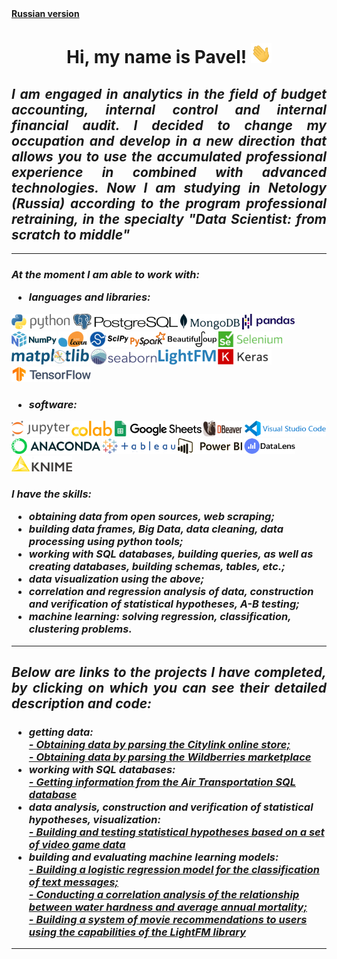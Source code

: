 <body>
    <b>
        <a href="https://github.com/DurinPavel/DurinPavel/blob/main/README.md" target="_blank">
            Russian version</a>
        <h1 align="center">
            Hi, my name is Pavel!
            <img src="https://github.com/DurinPavel/DurinPavel/blob/main/images/hi.gif" height="32"/>
        </h1>
        <h2 align="justify">
            <i>
                I am engaged in analytics in the field of budget accounting, internal control and internal financial audit.
                I decided to change my occupation and develop in a new direction that allows you to use the accumulated professional experience in
                combined with advanced technologies. Now I am studying in Netology (Russia) according to the program 
                professional retraining, in the specialty "Data Scientist: from scratch to middle"
            </i>
        </h2>
        <hr>
        <h3>
            <i>
                At the moment I am able to work with:
                <ul>
                    <li>languages and libraries:</li>
                </ul>
            </i>
        </h3>
        <p>
            <img src="https://github.com/DurinPavel/DurinPavel/blob/main/images/python.png" alt="Python" height="25"/>
            <img src="https://github.com/DurinPavel/DurinPavel/blob/main/images/postgresql.png" alt="PostgreSQL" height="25"/>
            <img src="https://github.com/DurinPavel/DurinPavel/blob/main/images/mongodb.png" alt="MongoDB"height="25"/>
            <img src="https://github.com/DurinPavel/DurinPavel/blob/main/images/pandas.png" alt="Pandas" height="25"/>
            <img src="https://github.com/DurinPavel/DurinPavel/blob/main/images/numpy.png" alt="NumPy" height="25"/>
            <img src="https://github.com/DurinPavel/DurinPavel/blob/main/images/scikit_learn.png" alt="Scikit-learn" height="25"/>
            <img src="https://github.com/DurinPavel/DurinPavel/blob/main/images/scipy.png" alt="SciPy" height="25"/>
            <img src="https://github.com/DurinPavel/DurinPavel/blob/main/images/pyspark.png" alt="PySpark" height="25"/>
            <img src="https://github.com/DurinPavel/DurinPavel/blob/main/images/beautifulsoup.png" alt="Beautifulsoup" height="25"/>
            <img src="https://github.com/DurinPavel/DurinPavel/blob/main/images/selenium.png" alt="Selenium" height="25"/>
            <img src="https://github.com/DurinPavel/DurinPavel/blob/main/images/matplotlib.png" alt="Matplotlib" height="25"/>
            <img src="https://github.com/DurinPavel/DurinPavel/blob/main/images/seaborn.png" alt="Seaborn" height="25"/>
            <img src="https://github.com/DurinPavel/DurinPavel/blob/main/images/lightfm.png" alt="LightFM" height="25"/>
            <img src="https://github.com/DurinPavel/DurinPavel/blob/main/images/keras.png" alt="Keras" height="25"/>
            <img src="https://github.com/DurinPavel/DurinPavel/blob/main/images/tensorflow.png" alt="TensorFlow" height="25"/>
        </p>
        <h3>
            <i>
                <ul>
                    <li>software:</li>
                </ul>
            </i>
        </h3>
        <p>
            <img src="https://github.com/DurinPavel/DurinPavel/blob/main/images/jupyter.png" alt="Jupyter" height="25"/>
            <img src="https://github.com/DurinPavel/DurinPavel/blob/main/images/colaboratory.png" alt="Colaboratory" height="25"/>
            <img src="https://github.com/DurinPavel/DurinPavel/blob/main/images/google_spreadsheet.png" alt="Google Spreadsheet" height="25"/>
            <img src="https://github.com/DurinPavel/DurinPavel/blob/main/images/dbeaver.png" alt="DBeaver" height="25"/>
            <img src="https://github.com/DurinPavel/DurinPavel/blob/main/images/vscode.png" alt="Visual Studio Code" height="25"/>
            <img src="https://github.com/DurinPavel/DurinPavel/blob/main/images/anaconda.png" alt="Anaconda" height="25"/>
            <img src="https://github.com/DurinPavel/DurinPavel/blob/main/images/tableau.png" alt="Tableau" height="25"/>
            <img src="https://github.com/DurinPavel/DurinPavel/blob/main/images/power_bi.png" alt="Power BI" height="25"/>
            <img src="https://github.com/DurinPavel/DurinPavel/blob/main/images/datalens.png" alt="DataLens" height="25"/>
            <img src="https://github.com/DurinPavel/DurinPavel/blob/main/images/knime.png" alt="Knime" height="25"/>
        </p>
        <h3>
            <i>
                I have the skills:
                <ul>
                    <li>obtaining data from open sources, web scraping;</li>
                    <li>building data frames, Big Data, data cleaning, data processing using python tools;</li>
                    <li>working with SQL databases, building queries, as well as creating databases, building schemas, tables, etc.;</li>
                    <li>data visualization using the above;</li>
                    <li>correlation and regression analysis of data, construction and verification of statistical hypotheses, A-B testing;</li>
                    <li>machine learning: solving regression, classification, clustering problems.</li>
                </ul>
            </i>
        </h3>
        <hr>
        <h2 align="justify">
            <i>
                Below are links to the projects I have completed, 
                by clicking on which you can see their detailed description and code:
            </i>
        </h2>
        <h3>
            <i>
                <ul>
                    <li>getting data:</li>
                    <a href="https://github.com/DurinPavel/citylink_parsing/blob/main/README_EN.md" target="_blank">
                        - Obtaining data by parsing the Citylink online store;</a><br>
                    <a href="https://github.com/DurinPavel/wildberries_parsing/blob/main/README_EN.md" target="_blank">
                        - Obtaining data by parsing the Wildberries marketplace</a>
                    <li>working with SQL databases:</li>
                    <a href="https://github.com/DurinPavel/avia_transportations_sql/blob/main/README_EN.md" target="_blank">
                        - Getting information from the Air Transportation SQL database</a>
                    <li>data analysis, construction and verification of statistical hypotheses, visualization:</li>
                    <a href="https://github.com/DurinPavel/critics_and_video_games/blob/main/README_EN.md" target="_blank">
                        - Building and testing statistical hypotheses based on a set of video game data</a>
                    <li>building and evaluating machine learning models:</li>
                    <a href="https://github.com/DurinPavel/classification_text_messages/blob/main/README_EN.md" target="_blank">
                        - Building a logistic regression model for the classification of text messages;</a><br>
                    <a href="https://github.com/DurinPavel/correlation_analysis_mortality_and_water/blob/main/README_EN.md" target="_blank">
                        - Conducting a correlation analysis of the relationship between water hardness and average annual mortality;</a><br>
                    <a href="https://github.com/DurinPavel/movie_recommendation_system/blob/main/README_EN.md" target="_blank">
                        - Building a system of movie recommendations to users using the capabilities of the LightFM library</a>
                </ul>
            </i>
        </h3>
        <hr>
    </b>
</body>

<!--
**DurinPavel/DurinPavel** is a ✨ _special_ ✨ repository because its `README.md` (this file) appears on your GitHub profile.

Here are some ideas to get you started:

- 🔭 I’m currently working on ...
- 🌱 I’m currently learning ...
- 👯 I’m looking to collaborate on ...
- 🤔 I’m looking for help with ...
- 💬 Ask me about ...
- 📫 How to reach me: ...
- 😄 Pronouns: ...
- ⚡ Fun fact: ...
-->
